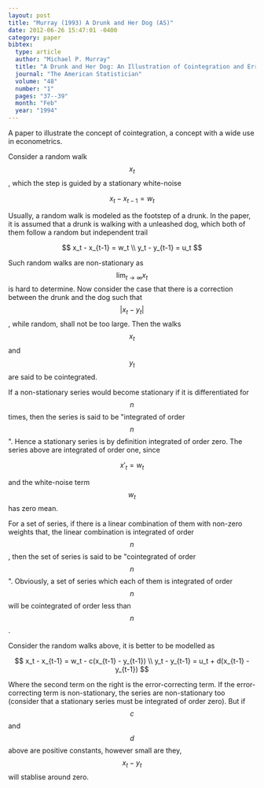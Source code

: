 ```yaml
---
layout: post
title: "Murray (1993) A Drunk and Her Dog (AS)"
date: 2012-06-26 15:47:01 -0400
category: paper
bibtex:
  type: article
  author: "Michael P. Murray"
  title: "A Drunk and Her Dog: An Illustration of Cointegration and Error Correction"
  journal: "The American Statistician"
  volume: "48"
  number: "1"
  pages: "37--39"
  month: "Feb"
  year: "1994"
---
```

A paper to illustrate the concept of cointegration, a concept with a wide use in econometrics.

Consider a random walk $$x_t$$, which the step is guided by a stationary white-noise

$$
x_t - x_{t-1} = w_t
$$

Usually, a random walk is modeled as the footstep of a drunk. In the paper, it is assumed that a drunk is walking with a unleashed dog, which both of them follow a random but independent trail

$$
x_t - x_{t-1} = w_t  \\
y_t - y_{t-1} = u_t
$$

Such random walks are non-stationary as $$\lim_{t\to\infty} x_t$$ is hard to determine. Now consider the case that there is a correction between the drunk and the dog such that $$\lvert x_t - y_t\rvert$$, while random, shall not be too large. Then the walks $$x_t$$ and $$y_t$$ are said to be cointegrated.

If a non-stationary series would become stationary if it is differentiated for $$n$$ times, then the series is said to be "integrated of order $$n$$". Hence a stationary series is by definition integrated of order zero. The series above are integrated of order one, since

$$
x'_t = w_t
$$

and the white-noise term $$w_t$$ has zero mean.

For a set of series, if there is a linear combination of them with non-zero weights that, the linear combination is integrated of order $$n$$, then the set of series is said to be "cointegrated of order $$n$$". Obviously, a set of series which each of them is integrated of order $$n$$ will be cointegrated of order less than $$n$$.

Consider the random walks above, it is better to be modelled as

$$
x_t - x_{t-1} = w_t - c(x_{t-1} - y_{t-1})  \\
y_t - y_{t-1} = u_t + d(x_{t-1} - y_{t-1})
$$

Where the second term on the right is the error-correcting term. If the error-correcting term is non-stationary, the series are non-stationary too (consider that a stationary series must be integrated of order zero). But if $$c$$ and $$d$$ above are positive constants, however small are they, $$x_t-y_t$$ will stablise around zero.
